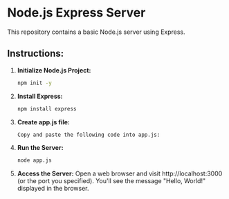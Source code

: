 # Node.js Express Server

This repository contains a basic Node.js server using Express.

## Instructions:

1. **Initialize Node.js Project:**
   ```bash
   npm init -y

2. **Install Express:**
   ```bash
   npm install express

3. **Create app.js file:**
   ```bash
   Copy and paste the following code into app.js:
4. **Run the Server:**
   ```bash
   node app.js
5. **Access the Server:**
Open a web browser and visit http://localhost:3000 (or the port you specified). You'll see the message "Hello, World!" displayed in the browser.
